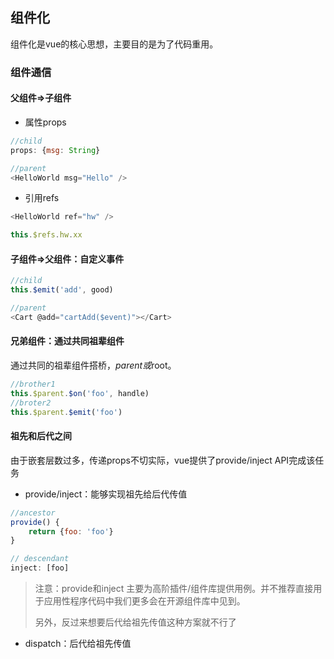 ## 组件化
组件化是vue的核心思想，主要目的是为了代码重用。
### 组件通信
#### 父组件=>子组件
* 属性props
``` js
//child
props: {msg: String}

//parent
<HelloWorld msg="Hello" />
```
* 引用refs
``` js
<HelloWorld ref="hw" />

this.$refs.hw.xx

```
#### 子组件=>父组件：自定义事件
``` js
//child
this.$emit('add', good)

//parent
<Cart @add="cartAdd($event)"></Cart>
```
#### 兄弟组件：通过共同祖辈组件
通过共同的祖辈组件搭桥，$parent或$root。
``` js
//brother1
this.$parent.$on('foo', handle)
//broter2
this.$parent.$emit('foo')
```
#### 祖先和后代之间
由于嵌套层数过多，传递props不切实际，vue提供了provide/inject API完成该任务
* provide/inject：能够实现祖先给后代传值
``` js
//ancestor
provide() {
    return {foo: 'foo'}
}

// descendant
inject: [foo]
```
> 注意：provide和inject 主要为高阶插件/组件库提供用例。并不推荐直接用于应用性程序代码中我们更多会在开源组件库中见到。
>
>另外，反过来想要后代给祖先传值这种方案就不行了
* dispatch：后代给祖先传值
``` js

```
